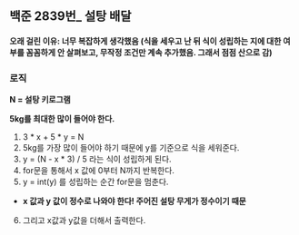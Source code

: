 ## 백준 2839번_ 설탕 배달

#### **오래 걸린 이유: 너무 복잡하게 생각했음 (식을 세우고 난 뒤 식이 성립하는 지에 대한 여부를 꼼꼼하게 안 살펴보고, 무작정 조건만 계속 추가했음. 그래서 점점 산으로 감)**

### 로직
**N = 설탕 키로그램**

**5kg를 최대한 많이 들어야 한다.**
1. 3 * x + 5 * y = N
2. 5kg를 가장 많이 들어야 하기 때문에 y를 기준으로 식을 세워준다.
3. y = (N - x * 3) / 5 라는 식이 성립하게 된다.
4. for문을 통해서 x 값에 0부터 N까지 반복한다.
5. y = int(y) 를 성립하는 순간 for문을 멈춘다.
* **x 값과 y 값이 정수로 나와야 한다! 주어진 설탕 무게가 정수이기 때문**

6. 그리고 x값과 y값을 더해서 출력한다.

